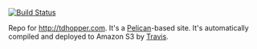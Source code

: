 [![Build Status](https://travis-ci.org/tdhopper/tdhopper.com.svg?branch=master)](https://travis-ci.org/tdhopper/tdhopper.com)


Repo for http://tdhopper.com. It's a [Pelican](http://docs.getpelican.com/)-based site. It's automatically compiled and deployed to Amazon S3 by [Travis](https://travis-ci.org/tdhopper/tdhopper.com). 
